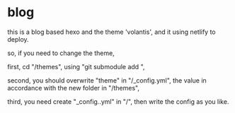 # blog

this is a blog based hexo and the theme 'volantis', and it using netlify to deploy.

so, if you need to change the theme, 

first, cd "/themes", using "git submodule add <url>",

second, you should overwrite "theme" in "/_config.yml", the value in accordance with the new folder in "/themes",

third, you need create "_config.<new folder name>.yml" in "/", then write the config as you like.
